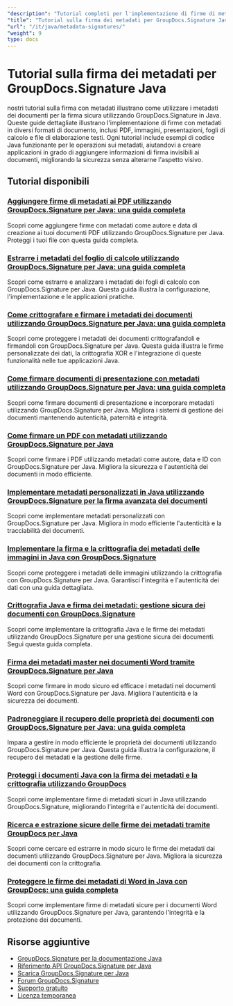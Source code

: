 ```yaml
---
"description": "Tutorial completi per l'implementazione di firme di metadati nascosti in vari formati di documenti utilizzando GroupDocs.Signature per Java."
"title": "Tutorial sulla firma dei metadati per GroupDocs.Signature Java"
"url": "/it/java/metadata-signatures/"
"weight": 9
type: docs
---
```

# Tutorial sulla firma dei metadati per GroupDocs.Signature Java

nostri tutorial sulla firma con metadati illustrano come utilizzare i metadati dei documenti per la firma sicura utilizzando GroupDocs.Signature in Java. Queste guide dettagliate illustrano l'implementazione di firme con metadati in diversi formati di documento, inclusi PDF, immagini, presentazioni, fogli di calcolo e file di elaborazione testi. Ogni tutorial include esempi di codice Java funzionante per le operazioni sui metadati, aiutandovi a creare applicazioni in grado di aggiungere informazioni di firma invisibili ai documenti, migliorando la sicurezza senza alterarne l'aspetto visivo.

## Tutorial disponibili

### [Aggiungere firme di metadati ai PDF utilizzando GroupDocs.Signature per Java: una guida completa](./groupdocs-signature-java-add-metadata-to-pdfs/)
Scopri come aggiungere firme con metadati come autore e data di creazione ai tuoi documenti PDF utilizzando GroupDocs.Signature per Java. Proteggi i tuoi file con questa guida completa.

### [Estrarre i metadati del foglio di calcolo utilizzando GroupDocs.Signature per Java: una guida completa](./extract-spreadsheet-metadata-groupdocs-signature-java/)
Scopri come estrarre e analizzare i metadati dei fogli di calcolo con GroupDocs.Signature per Java. Questa guida illustra la configurazione, l'implementazione e le applicazioni pratiche.

### [Come crittografare e firmare i metadati dei documenti utilizzando GroupDocs.Signature per Java: una guida completa](./encrypt-sign-metadata-groupdocs-java/)
Scopri come proteggere i metadati dei documenti crittografandoli e firmandoli con GroupDocs.Signature per Java. Questa guida illustra le firme personalizzate dei dati, la crittografia XOR e l'integrazione di queste funzionalità nelle tue applicazioni Java.

### [Come firmare documenti di presentazione con metadati utilizzando GroupDocs.Signature per Java: una guida completa](./groupdocs-signature-java-sign-presentation-metadata/)
Scopri come firmare documenti di presentazione e incorporare metadati utilizzando GroupDocs.Signature per Java. Migliora i sistemi di gestione dei documenti mantenendo autenticità, paternità e integrità.

### [Come firmare un PDF con metadati utilizzando GroupDocs.Signature per Java](./sign-pdf-metadata-groupdocs-signature-java/)
Scopri come firmare i PDF utilizzando metadati come autore, data e ID con GroupDocs.Signature per Java. Migliora la sicurezza e l'autenticità dei documenti in modo efficiente.

### [Implementare metadati personalizzati in Java utilizzando GroupDocs.Signature per la firma avanzata dei documenti](./implement-custom-metadata-java-groupdocs-signature/)
Scopri come implementare metadati personalizzati con GroupDocs.Signature per Java. Migliora in modo efficiente l'autenticità e la tracciabilità dei documenti.

### [Implementare la firma e la crittografia dei metadati delle immagini in Java con GroupDocs.Signature](./groupdocs-signature-java-image-metadata-encryption/)
Scopri come proteggere i metadati delle immagini utilizzando la crittografia con GroupDocs.Signature per Java. Garantisci l'integrità e l'autenticità dei dati con una guida dettagliata.

### [Crittografia Java e firma dei metadati: gestione sicura dei documenti con GroupDocs.Signature](./java-encryption-metadata-signature-groupdocs-signature/)
Scopri come implementare la crittografia Java e le firme dei metadati utilizzando GroupDocs.Signature per una gestione sicura dei documenti. Segui questa guida completa.

### [Firma dei metadati master nei documenti Word tramite GroupDocs.Signature per Java](./master-metadata-signing-word-docs-groupdocs-signature-java/)
Scopri come firmare in modo sicuro ed efficace i metadati nei documenti Word con GroupDocs.Signature per Java. Migliora l'autenticità e la sicurezza dei documenti.

### [Padroneggiare il recupero delle proprietà dei documenti con GroupDocs.Signature per Java: una guida completa](./groupdocs-signature-java-document-properties-tutorial/)
Impara a gestire in modo efficiente le proprietà dei documenti utilizzando GroupDocs.Signature per Java. Questa guida illustra la configurazione, il recupero dei metadati e la gestione delle firme.

### [Proteggi i documenti Java con la firma dei metadati e la crittografia utilizzando GroupDocs](./java-metadata-signature-encryption-groupdocs/)
Scopri come implementare firme di metadati sicuri in Java utilizzando GroupDocs.Signature, migliorando l'integrità e l'autenticità dei documenti.

### [Ricerca e estrazione sicure delle firme dei metadati tramite GroupDocs per Java](./groupdocs-signature-secure-metadata-search-java/)
Scopri come cercare ed estrarre in modo sicuro le firme dei metadati dai documenti utilizzando GroupDocs.Signature per Java. Migliora la sicurezza dei documenti con la crittografia.

### [Proteggere le firme dei metadati di Word in Java con GroupDocs: una guida completa](./secure-word-metadata-signatures-java-groupdocs/)
Scopri come implementare firme di metadati sicure per i documenti Word utilizzando GroupDocs.Signature per Java, garantendo l'integrità e la protezione dei documenti.

## Risorse aggiuntive

- [GroupDocs.Signature per la documentazione Java](https://docs.groupdocs.com/signature/java/)
- [Riferimento API GroupDocs.Signature per Java](https://reference.groupdocs.com/signature/java/)
- [Scarica GroupDocs.Signature per Java](https://releases.groupdocs.com/signature/java/)
- [Forum GroupDocs.Signature](https://forum.groupdocs.com/c/signature)
- [Supporto gratuito](https://forum.groupdocs.com/)
- [Licenza temporanea](https://purchase.groupdocs.com/temporary-license/)